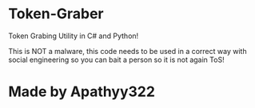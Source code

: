 # Token-Graber


Token Grabing Utility in C# and Python!

This is NOT a malware, this code needs to be used in a correct way with social engineering so you can bait a person so it is not again ToS!

# Made by Apathyy322
